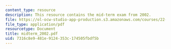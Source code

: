 ```yaml
---
content_type: resource
description: This resource contains the mid-term exam from 2002.
file: https://ol-ocw-studio-app-production.s3.amazonaws.com/courses/22-611j-introduction-to-plasma-physics-i-fall-2006/7316c8e9481e9124353c174505fbdf5b_midterm_2002.pdf
file_type: application/pdf
resourcetype: Document
title: midterm_2002.pdf
uid: 7316c8e9-481e-9124-353c-174505fbdf5b
---
```

